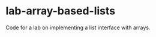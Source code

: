 lab-array-based-lists
=====================

Code for a lab on implementing a list interface with arrays.
